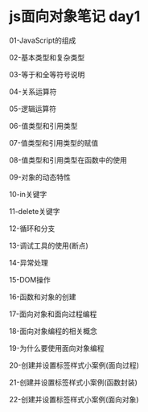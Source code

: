 # js面向对象笔记 day1

01-JavaScript的组成

02-基本类型和复杂类型

03-等于和全等符号说明

04-关系运算符

05-逻辑运算符

06-值类型和引用类型

07-值类型和引用类型的赋值

08-值类型和引用类型在函数中的使用


09-对象的动态特性

10-in关键字

11-delete关键字

12-循环和分支


13-调试工具的使用(断点)

14-异常处理

15-DOM操作

16-函数和对象的创建

17-面向对象和面向过程编程

18-面向对象编程的相关概念

19-为什么要使用面向对象编程

20-创建并设置标签样式小案例(面向过程)

21-创建并设置标签样式小案例(函数封装)

22-创建并设置标签样式小案例(面向对象)
